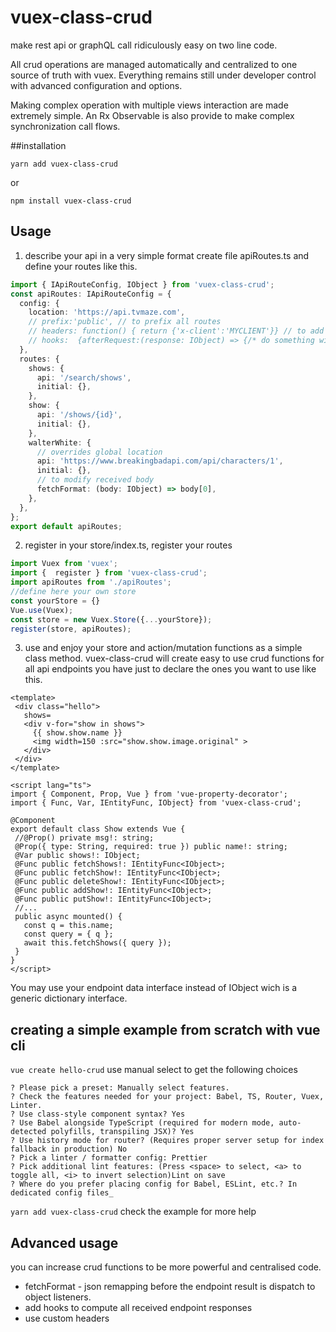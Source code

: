 # vuex-class-crud
make rest api or graphQL call ridiculously easy on two line code.

All crud operations are managed automatically and centralized to one source of truth with vuex.
Everything remains still under developer control with advanced configuration and options.

Making complex operation with multiple views interaction are made extremely simple.
An Rx Observable is also provide to make complex synchronization call flows. 

##installation
```
yarn add vuex-class-crud
```
or
```
npm install vuex-class-crud
```
## Usage
1) describe your api in a very simple format
create file apiRoutes.ts and define your routes like this.
```typescript
import { IApiRouteConfig, IObject } from 'vuex-class-crud'; 
const apiRoutes: IApiRouteConfig = {
  config: {
    location: 'https://api.tvmaze.com',
    // prefix:'public', // to prefix all routes 
    // headers: function() { return {'x-client':'MYCLIENT'}} // to add a header
    // hooks:  {afterRequest:(response: IObject) => {/* do something with each received response, headers*/}}
  },
  routes: {
    shows: {
      api: '/search/shows',
      initial: {},
    },
    show: {
      api: '/shows/{id}',
      initial: {},
    },
    walterWhite: {
      // overrides global location
      api: 'https://www.breakingbadapi.com/api/characters/1',
      initial: {},
      // to modify received body
      fetchFormat: (body: IObject) => body[0],
    },
  },
};
export default apiRoutes;
``` 

2) register
in your store/index.ts, register your routes
```typescript
import Vuex from 'vuex';
import {  register } from 'vuex-class-crud';
import apiRoutes from './apiRoutes';
//define here your own store
const yourStore = {}
Vue.use(Vuex);
const store = new Vuex.Store({...yourStore});
register(store, apiRoutes);
```
3) use and enjoy your store and action/mutation functions as a simple class method.
vuex-class-crud will create easy to use crud functions for all api endpoints
you have just to declare the ones you want to use like this.

 ```vue
<template>
  <div class="hello">
    shows=
    <div v-for="show in shows">
      {{ show.show.name }}
      <img width=150 :src="show.show.image.original" >
    </div>
  </div>
</template>

<script lang="ts">
import { Component, Prop, Vue } from 'vue-property-decorator';
import { Func, Var, IEntityFunc, IObject} from 'vuex-class-crud';

@Component
export default class Show extends Vue {
  //@Prop() private msg!: string;
  @Prop({ type: String, required: true }) public name!: string;
  @Var public shows!: IObject;
  @Func public fetchShows!: IEntityFunc<IObject>;
  @Func public fetchShow!: IEntityFunc<IObject>;
  @Func public deleteShow!: IEntityFunc<IObject>;
  @Func public addShow!: IEntityFunc<IObject>;
  @Func public putShow!: IEntityFunc<IObject>;
  //...
  public async mounted() {
    const q = this.name;
    const query = { q };
    await this.fetchShows({ query });
  }
}
</script>

```
You may use your endpoint data interface instead of IObject wich is a generic dictionary interface.

## creating a simple example from scratch with vue cli
`
vue create hello-crud
`
use manual select to get the following choices 
```>
? Please pick a preset: Manually select features.
? Check the features needed for your project: Babel, TS, Router, Vuex, Linter.
? Use class-style component syntax? Yes
? Use Babel alongside TypeScript (required for modern mode, auto-detected polyfills, transpiling JSX)? Yes
? Use history mode for router? (Requires proper server setup for index fallback in production) No
? Pick a linter / formatter config: Prettier
? Pick additional lint features: (Press <space> to select, <a> to toggle all, <i> to invert selection)Lint on save
? Where do you prefer placing config for Babel, ESLint, etc.? In dedicated config files_
```

`
yarn add vuex-class-crud
`
check the example for more help

## Advanced usage
you can increase crud functions to be more powerful and centralised code. 
- fetchFormat -
 json remapping before the endpoint result is dispatch to object listeners. 
- add hooks to compute all received endpoint responses
- use custom headers